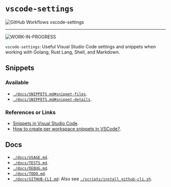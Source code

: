 # `vscode-settings`

![GitHub Workflows vscode-settings](https://github.com/banaio/vscode-settings/workflows/vscode-settings/badge.svg)

---

![WORK-IN-PROGRESS](https://img.shields.io/badge/vscode--settings-WORK--IN--PROGRESS-red?style=for-the-badge&logo=visual-studio-code&maxAge=604800&cacheSeconds=604800)

`vscode-settings`: Useful Visual Studio Code settings and snippets when working with Golang, Rust Lang, Shell, and Markdown.

## Snippets

### Available

* [`./docs/SNIPPETS.md#snippet-files`](./docs/SNIPPETS.md#snippets-links).
* [`./docs/SNIPPETS.md#snippet-details`](./docs/SNIPPETS.md#snippets-details).

### References or Links

* [Snippets in Visual Studio Code](https://code.visualstudio.com/docs/editor/userdefinedsnippets).
* [How to create per workspace snippets in VSCode?](https://stackoverflow.com/questions/44312494/how-to-create-per-workspace-snippets-in-vscode).

## Docs

* [`./docs/USAGE.md`](./docs/USAGE.md).
* [`./docs/TESTS.md`](./docs/TESTS.md).
* [`./docs/DEBUG.md`](./docs/DEBUG.md).
* [`./docs/TODO.md`](./docs/TODO.md).
* [`./docs/GITHUB-CLI.md`](./docs/GITHUB-CLI.md): Also see [`./scripts/install_github-cli.sh`](./scripts/install_github-cli.sh).
